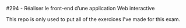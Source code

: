 #294 - Réaliser le front-end d’une application Web interactive

This repo is only used to put all of the exercices I've made for this exam.

